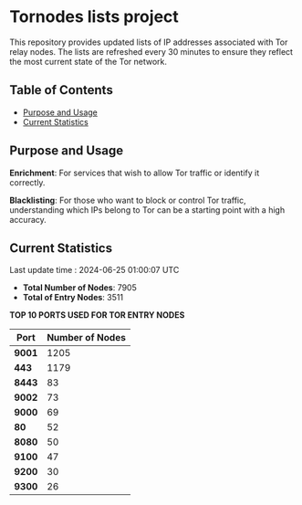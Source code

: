 # Tornodes lists project

This repository provides updated lists of IP addresses associated with Tor relay nodes. The lists are refreshed every 30 minutes to ensure they reflect the most current state of the Tor network.

## Table of Contents

- [Purpose and Usage](#purpose-and-usage)
- [Current Statistics](#current-statistics)


## Purpose and Usage

**Enrichment**: For services that wish to allow Tor traffic or identify it correctly.

**Blacklisting**: For those who want to block or control Tor traffic, understanding which IPs belong to Tor can be a starting point with a high accuracy.

## Current Statistics

Last update time : 2024-06-25 01:00:07 UTC

- **Total Number of Nodes**: 7905
- **Total of Entry Nodes**: 3511

**TOP 10 PORTS USED FOR TOR ENTRY NODES**

| **Port** | **Number of Nodes** |
|------|-----------------|
| **9001**   | 1205  |
| **443**   | 1179  |
| **8443**   | 83  |
| **9002**   | 73  |
| **9000**   | 69  |
| **80**   | 52  |
| **8080**   | 50  |
| **9100**   | 47  |
| **9200**   | 30  |
| **9300**   | 26  |

